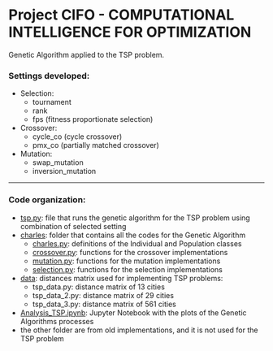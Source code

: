 # Project CIFO - COMPUTATIONAL INTELLIGENCE FOR OPTIMIZATION

Genetic Algorithm applied to the TSP problem.<br>
### Settings developed:
- Selection:
  - tournament
  - rank
  - fps (fitness proportionate selection)
- Crossover:
  - cycle_co (cycle crossover)
  - pmx_co (partially matched crossover)
- Mutation:
  - swap_mutation
  - inversion_mutation

___

### Code organization:
- [tsp.py](https://github.com/anabeatrizfig/Comp_Intelligence_Optimization/blob/main/tsp.py): file that runs the genetic algorithm for the TSP problem using combination of selected setting
- [charles](https://github.com/anabeatrizfig/Comp_Intelligence_Optimization/tree/main/charles): folder that contains all the codes for the Genetic Algorithm 
  - [charles.py](https://github.com/anabeatrizfig/Comp_Intelligence_Optimization/blob/main/charles/charles.py): definitions of the Individual and Population classes
  - [crossover.py](https://github.com/anabeatrizfig/Comp_Intelligence_Optimization/blob/main/charles/crossover.py): functions for the crossover implementations
  - [mutation.py](https://github.com/anabeatrizfig/Comp_Intelligence_Optimization/blob/main/charles/mutation.py): functions for the mutation implementations
  - [selection.py](https://github.com/anabeatrizfig/Comp_Intelligence_Optimization/blob/main/charles/selection.py): functions for the selection implementations
- [data](https://github.com/anabeatrizfig/Comp_Intelligence_Optimization/tree/main/data): distances matrix used for implementing TSP problems:
  - tsp_data.py: distance matrix of 13 cities
  - tsp_data_2.py: distance matrix of 29 cities
  - tsp_data_3.py: distance matrix of 561 cities
- [Analysis_TSP.ipynb](https://github.com/anabeatrizfig/Comp_Intelligence_Optimization/blob/main/Analysis_TSP.ipynb): Jupyter Notebook with the plots of the Genetic Algorithms processes
- the other folder are from old implementations, and it is not used for the TSP problem
